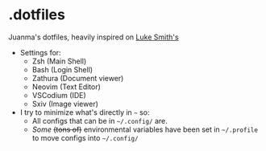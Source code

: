 # .dotfiles

Juanma's dotfiles, heavily inspired on [Luke Smith's](https://github.com/LukeSmithxyz/voidrice)

- Settings for:
	- Zsh (Main Shell)
	- Bash (Login Shell)
	- Zathura (Document viewer)
	- Neovim (Text Editor)
	- VSCodium (IDE)
	- Sxiv (Image viewer)
- I try to minimize what's directly in `~` so:
	- All configs that can be in `~/.config/` are.
	- _Some_ ~~(tons of)~~ environmental variables have been set in `~/.profile` to move configs into `~/.config/`
